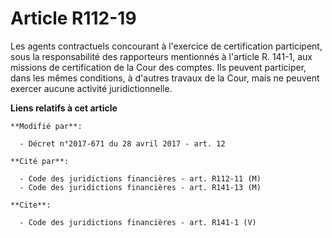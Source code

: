 # Article R112-19

Les agents contractuels concourant à l'exercice de certification participent, sous la responsabilité des rapporteurs
mentionnés à l'article R. 141-1, aux missions de certification de la Cour des comptes. Ils peuvent participer, dans les mêmes
conditions, à d'autres travaux de la Cour, mais ne peuvent exercer aucune activité juridictionnelle.

**Liens relatifs à cet article**

	**Modifié par**:

	  - Décret n°2017-671 du 28 avril 2017 - art. 12

	**Cité par**:

	  - Code des juridictions financières - art. R112-11 (M)
	  - Code des juridictions financières - art. R141-13 (M)

	**Cite**:

	  - Code des juridictions financières - art. R141-1 (V)
